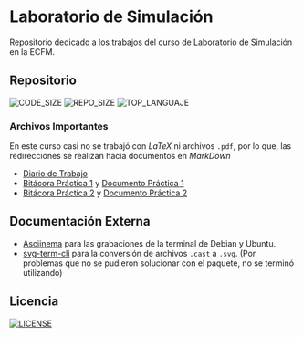 # Laboratorio de Simulación

Repositorio dedicado a los trabajos del curso de Laboratorio de Simulación
en la ECFM.

## Repositorio
![CODE_SIZE](https://img.shields.io/github/languages/code-size/DSarceno/2022LabSimu201900109?style=for-the-badge)
![REPO_SIZE](https://img.shields.io/github/repo-size/DSarceno/2022LabSimu201900109?style=for-the-badge&color=orange)
![TOP_LANGUAJE](https://img.shields.io/github/languages/top/DSarceno/2022LabSimu201900109?color=FF0000&style=for-the-badge)
### Archivos Importantes
En este curso casi no se trabajó con _LaTeX_ ni archivos <code>.pdf</code>, por lo que, las redirecciones se realizan hacia documentos en _MarkDown_
  - [Diario de Trabajo](./Practicas/Diario.md)
  - [Bitácora Práctica 1](./Practicas/Practica1/practica1.md) y [Documento Práctica 1](./Practicas/Practica1/Documento/doc.pdf)
  - [Bitácora Práctica 2](./Practicas/Practica2/practica2.md) y [Documento Práctica 2](./Practicas/Practica2/Documento/doc.pdf)

## Documentación Externa
  - [Asciinema](https://github.com/asciinema/asciinema) para las grabaciones de la terminal de Debian y Ubuntu.
  - [svg-term-cli](https://github.com/marionebl/svg-term-cli) para la conversión de archivos <code>.cast</code> a <code>.svg</code>. (Por problemas que no se pudieron solucionar con el paquete, no se terminó utilizando)

## Licencia
[![LICENSE](https://img.shields.io/github/license/DSarceno/2022LabSimu201900109?style=for-the-badge)](LICENSE)
